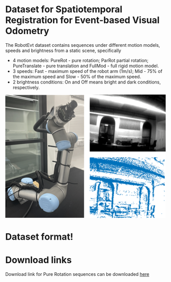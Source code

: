 # Dataset for Spatiotemporal Registration for Event-based Visual Odometry
The RobotEvt dataset contains sequences under different motion models, speeds and brightness from a static scene, specifically
 - 4 motion models: PureRot - pure rotation; ParRot partial rotation; PureTranslate - pure translation and FullMod - full rigid motion model.
- 3 speeds: Fast - maximum speed of the robot arm (1m/s); Mid - 75% of the maximum speed and Slow - 50% of the maximum speed.
- 2 brightness conditions: On and Off means bright and dark conditions, respectively.

![UR5 robot arm with DAVIS 240C event camera, and sample APS image and event image captured with our setup.](https://github.com/liudaqikk/RobotEvt/blob/main/robot_setup.png?raw=true)
 # Dataset format!

# Download links
Download link for Pure Rotation sequences can be downloaded [here](https://drive.google.com/drive/folders/1uhnCR2iDIEZhVNmL-2a-FWmo1J-Ip_vv?usp=sharing)
